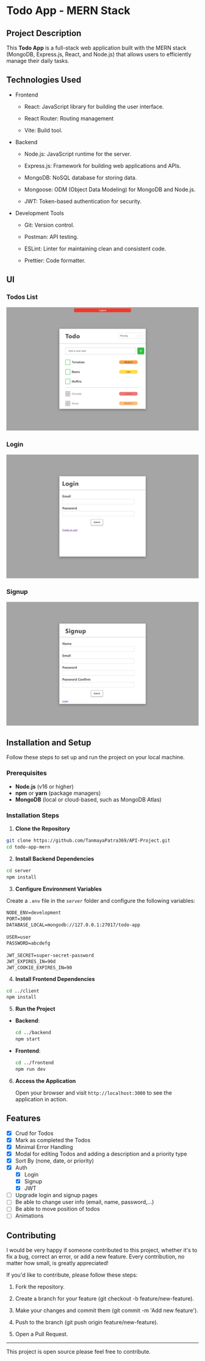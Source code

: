 # Todo App - MERN Stack

## Project Description

This **Todo App** is a full-stack web application built with the MERN stack (MongoDB, Express.js, React, and Node.js) that allows users to efficiently manage their daily tasks. 

## Technologies Used
- Frontend
  - React: JavaScript library for building the user interface.

  - React Router: Routing management

  - Vite: Build tool.

- Backend
  - Node.js: JavaScript runtime for the server.

  - Express.js: Framework for building web applications and APIs.

  - MongoDB: NoSQL database for storing data.

  - Mongoose: ODM (Object Data Modeling) for MongoDB and Node.js.

  - JWT: Token-based authentication for security.

- Development Tools
  - Git: Version control.

  - Postman: API testing.

  - ESLint: Linter for maintaining clean and consistent code.

  - Prettier: Code formatter.

## UI

### Todos List
![Todos](screenshots/Todos.png)
### Login
![Login](screenshots/Login.png)
### Signup
![Signup](screenshots/Signup.png)


## Installation and Setup

Follow these steps to set up and run the project on your local machine.

### Prerequisites

- **Node.js** (v16 or higher)
- **npm** or **yarn** (package managers)
- **MongoDB** (local or cloud-based, such as MongoDB Atlas)

### Installation Steps

1. **Clone the Repository**

  ```bash
  git clone https://github.com/TanmayaPatra369/API-Project.git
  cd todo-app-mern
  ```

2. **Install Backend Dependencies**

  ```bash
  cd server
  npm install
  ```

3. **Configure Environment Variables**

  Create a `.env` file in the `server` folder and configure the following variables:

  ```env
  NODE_ENV=development
  PORT=3000
  DATABASE_LOCAL=mongodb://127.0.0.1:27017/todo-app

  USER=user
  PASSWORD=abcdefg

  JWT_SECRET=super-secret-password
  JWT_EXPIRES_IN=90d
  JWT_COOKIE_EXPIRES_IN=90
   ```

4. **Install Frontend Dependencies**

  ```bash
  cd ../client
  npm install
  ```

5. **Run the Project**

  - **Backend**:

    ```bash
    cd ../backend
    npm start
    ```

  - **Frontend**:

    ```bash
    cd ../frontend
    npm run dev
    ```

6. **Access the Application**

   Open your browser and visit `http://localhost:3000` to see the application in action.

## Features

- [x] Crud for Todos
- [x] Mark as completed the Todos
- [x] Minimal Error Handling
- [x] Modal for editing Todos and adding a description and a priority type
- [x] Sort By (none, date, or priority)
- [x] Auth
  - [x] Login 
  - [x] Signup
  - [x] JWT

- [ ] Upgrade login and signup pages
- [ ] Be able to change user info (email, name, password,...)
- [ ] Be able to move position of todos
- [ ] Animations

## Contributing

I would be very happy if someone contributed to this project, whether it's to fix a bug, correct an error, or add a new feature. Every contribution, no matter how small, is greatly appreciated!

If you'd like to contribute, please follow these steps:

1. Fork the repository.

2. Create a branch for your feature (git checkout -b feature/new-feature).

3. Make your changes and commit them (git commit -m 'Add new feature').

4. Push to the branch (git push origin feature/new-feature).

5. Open a Pull Request.

---

This project is open source please feel free to contribute.
